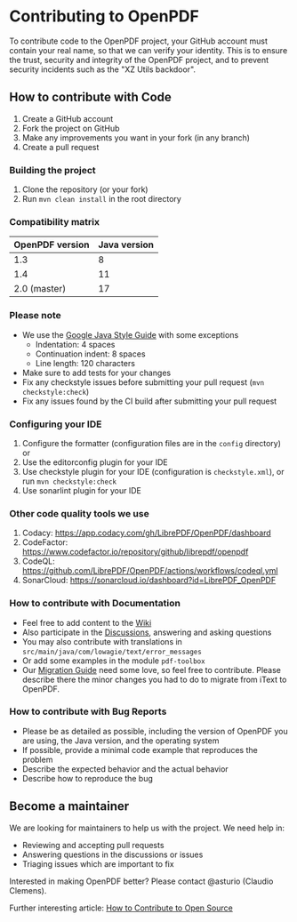 # Contributing to OpenPDF

To contribute code to the OpenPDF project, your GitHub account must contain your real name, so that we can verify 
your identity. This is to ensure the trust, security and integrity of the OpenPDF project, and to prevent security incidents such as the "XZ Utils backdoor".

## How to contribute with Code

1. Create a GitHub account
2. Fork the project on GitHub
3. Make any improvements you want in your fork (in any branch)
4. Create a pull request

### Building the project

1. Clone the repository (or your fork)
2. Run `mvn clean install` in the root directory

### Compatibility matrix

| OpenPDF version | Java version |
|-----------------|--------------|
| 1.3             | 8            |
| 1.4             | 11           |
| 2.0 (master)    | 17           |

### Please note

- We use the [Google Java Style Guide](https://google.github.io/styleguide/javaguide.html) with
  some exceptions
  - Indentation: 4 spaces
  - Continuation indent: 8 spaces
  - Line length: 120 characters
- Make sure to add tests for your changes
- Fix any checkstyle issues before submitting your pull request (`mvn checkstyle:check`)
- Fix any issues found by the CI build after submitting your pull request

### Configuring your IDE

1. Configure the formatter (configuration files are in the `config` directory) or
2. Use the editorconfig plugin for your IDE
3. Use checkstyle plugin for your IDE (configuration is `checkstyle.xml`), or run `mvn checkstyle:check`
4. Use sonarlint plugin for your IDE

### Other code quality tools we use

1. Codacy: https://app.codacy.com/gh/LibrePDF/OpenPDF/dashboard
2. CodeFactor: https://www.codefactor.io/repository/github/librepdf/openpdf
3. CodeQL: https://github.com/LibrePDF/OpenPDF/actions/workflows/codeql.yml
4. SonarCloud: https://sonarcloud.io/dashboard?id=LibrePDF_OpenPDF

### How to contribute with Documentation

- Feel free to add content to the [Wiki](https://github.com/LibrePDF/OpenPDF/wiki)
- Also participate in the [Discussions](https://github.com/LibrePDF/OpenPDF/discussions), answering and asking questions
- You may also contribute with translations in `src/main/java/com/lowagie/text/error_messages`
- Or add some examples in the module `pdf-toolbox`
- Our [Migration Guide](https://github.com/LibrePDF/OpenPDF/wiki/Migrating-from-iText-2-and-4) need some love, so
  feel free to contribute. Please describe there the minor changes you had to do to migrate from iText to OpenPDF.

### How to contribute with Bug Reports

- Please be as detailed as possible, including the version of OpenPDF you are using, the Java version, and the operating
  system
- If possible, provide a minimal code example that reproduces the problem
- Describe the expected behavior and the actual behavior
- Describe how to reproduce the bug

## Become a maintainer

We are looking for maintainers to help us with the project. We need help in:

- Reviewing and accepting pull requests
- Answering questions in the discussions or issues
- Triaging issues which are important to fix

Interested in making OpenPDF better? Please contact @asturio (Claudio Clemens).

Further interesting article: [How to Contribute to Open Source](https://opensource.guide/how-to-contribute/)
